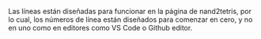 Las líneas están diseñadas para funcionar en la página de nand2tetris, por lo cual, los números de línea están diseñados para comenzar en cero, y no en uno como en editores como VS Code o Github editor.
